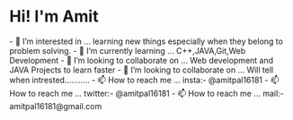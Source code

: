 <h1>Hi! I'm Amit</h1>
- 👀 I’m interested in ...  learning new things especially when they belong to problem solving.
- 🌱 I’m currently learning ...  C++,JAVA,Git,Web Development
- 💞️ I’m looking to collaborate on ... Web development and JAVA Projects to learn faster  
- 💞️ I’m looking to collaborate on ...  Will tell when intrested...........
- 📫 How to reach me ...  insta:- @amitpal16181
- 📫 How to reach me ...  twitter:- @amitpal16181
- 📫 How to reach me ...  mail:- amitpal16181@gmail.com
